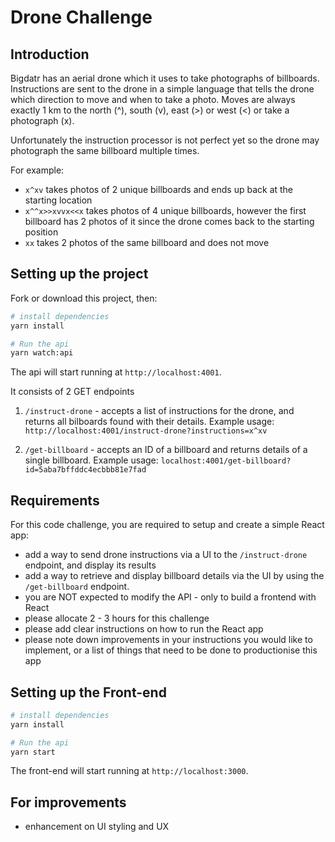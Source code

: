 # Drone Challenge

## Introduction

Bigdatr has an aerial drone which it uses to take photographs of billboards. Instructions are sent to the drone in a simple language that tells the drone which direction to move and when to take a photo. Moves are always exactly 1 km to the north (^), south (v), east (>) or west (<) or take a photograph (x).

Unfortunately the instruction processor is not perfect yet so the drone may photograph the same billboard multiple times.

For example:

-   `x^xv` takes photos of 2 unique billboards and ends up back at the starting location
-   `x^^x>>xvvx<<x` takes photos of 4 unique billboards, however the first billboard has 2 photos of it since the drone comes back to the starting position
-   `xx` takes 2 photos of the same billboard and does not move

## Setting up the project

Fork or download this project, then:

```sh
# install dependencies
yarn install

# Run the api
yarn watch:api
```

The api will start running at `http://localhost:4001`.

It consists of 2 GET endpoints

1. `/instruct-drone` - accepts a list of instructions for the drone, and returns all bilboards found with their details. Example usage: `http://localhost:4001/instruct-drone?instructions=x^xv`

2. `/get-billboard` - accepts an ID of a billboard and returns details of a single billboard. Example usage: `localhost:4001/get-billboard?id=5aba7bffddc4ecbbb81e7fad`

## Requirements

For this code challenge, you are required to setup and create a simple React app:

-   add a way to send drone instructions via a UI to the `/instruct-drone` endpoint, and display its results
-   add a way to retrieve and display billboard details via the UI by using the `/get-billboard` endpoint.
-   you are NOT expected to modify the API - only to build a frontend with React
-   please allocate 2 - 3 hours for this challenge
-   please add clear instructions on how to run the React app
-   please note down improvements in your instructions you would like to implement, or a list of things that need to be done to productionise this app

## Setting up the Front-end

```sh
# install dependencies
yarn install

# Run the api
yarn start
```

The front-end will start running at `http://localhost:3000`.

## For improvements

-   enhancement on UI styling and UX
